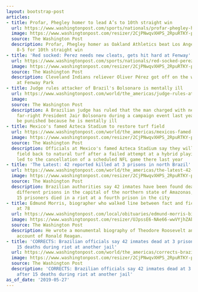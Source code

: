 ```yaml
---
layout: bootstrap-post
articles:
- title: Profar, Phegley homer to lead A’s to 10th straight win
  url: https://www.washingtonpost.com/sports/nationals/profar-phegley-homer-to-lead-as-to-10th-straight-win/2019/05/27/977ae78c-80d6-11e9-b585-e36b16a531aa_story.html
  image: https://www.washingtonpost.com/resizer/2CjPNwqvXHPS_2RpuRTKY-p3eVo=/1484x0/www.washingtonpost.com/pb/resources/img/twp-social-share.png
  source: The Washington Post
  description: Profar, Phegley homer as Oakland Athletics beat Los Angeles Angels
    8-5 for 10th straight win
- title: 'Red socked: Perez needs new cleats, gets hit hard at Fenway'
  url: https://www.washingtonpost.com/sports/nationals/red-socked-perez-needs-new-cleats-gets-hit-hard-at-fenway/2019/05/27/655dbe00-80d6-11e9-b585-e36b16a531aa_story.html
  image: https://www.washingtonpost.com/resizer/2CjPNwqvXHPS_2RpuRTKY-p3eVo=/1484x0/www.washingtonpost.com/pb/resources/img/twp-social-share.png
  source: The Washington Post
  description: Cleveland Indians reliever Oliver Pérez got off on the wrong foot Monday
    at Fenway Park
- title: Judge rules attacker of Brazil's Bolsonaro is mentally ill
  url: https://www.washingtonpost.com/world/the_americas/judge-rules-attacker-of-brazils-bolsonaro-is-mentally-ill/2019/05/27/30125376-80d3-11e9-b585-e36b16a531aa_story.html
  image: 
  source: The Washington Post
  description: A Brazilian judge has ruled that the man charged with nearly killing
    far-right President Jair Bolsonaro during a campaign event last year should not
    be punished because he is mentally ill
- title: Mexico's famed Azteca Stadium to restore turf field
  url: https://www.washingtonpost.com/world/the_americas/mexicos-famed-azteca-stadium-to-restore-turf-field/2019/05/27/c7d0d982-80d1-11e9-b585-e36b16a531aa_story.html
  image: https://www.washingtonpost.com/resizer/2CjPNwqvXHPS_2RpuRTKY-p3eVo=/1484x0/www.washingtonpost.com/pb/resources/img/twp-social-share.png
  source: The Washington Post
  description: Officials at Mexico's famed Azteca Stadium say they will convert the
    field back to natural turf after a failed attempt at a hybrid playing surface
    led to the cancellation of a scheduled NFL game there last year
- title: 'The Latest: 42 reported killed at 3 prisons in north Brazil'
  url: https://www.washingtonpost.com/world/the_americas/the-latest-42-reported-killed-at-3-prisons-in-north-brazil/2019/05/27/d697f44c-80d0-11e9-b585-e36b16a531aa_story.html
  image: https://www.washingtonpost.com/resizer/2CjPNwqvXHPS_2RpuRTKY-p3eVo=/1484x0/www.washingtonpost.com/pb/resources/img/twp-social-share.png
  source: The Washington Post
  description: Brazilian authorities say 42 inmates have been found dead at three
    different prisons in the capital of the northern state of Amazonas, a day after
    15 prisoners died in a riot at a fourth prison in the city
- title: Edmund Morris, biographer who walked line between fact and fiction, dies
    at 78
  url: https://www.washingtonpost.com/local/obituaries/edmund-morris-biographer-who-treaded-line-between-fact-and-fiction-dies-at-78/2019/05/27/02e4bc3c-800a-11e9-933d-7501070ee669_story.html
  image: https://www.washingtonpost.com/resizer/UJpssE6-NAe66-wwVYjhZAbDqt0=/1484x0/arc-anglerfish-washpost-prod-washpost.s3.amazonaws.com/public/DDFNRCUABUI6TEZ5OUAQODXGNE.jpg
  source: The Washington Post
  description: He wrote a monumental biography of Theodore Roosevelt and a semifictional
    account of Ronald Reagan.
- title: 'CORRECTS: Brazilian officials say 42 inmates dead at 3 prisons a day after
    15 deaths during riot at another jail'
  url: https://www.washingtonpost.com/world/the_americas/corrects-brazilian-officials-say-42-inmates-dead-at-3-prisons-a-day-after-15-deaths-during-riot-at-another-jail/2019/05/27/d26f7652-80cf-11e9-b585-e36b16a531aa_story.html
  image: https://www.washingtonpost.com/resizer/2CjPNwqvXHPS_2RpuRTKY-p3eVo=/1484x0/www.washingtonpost.com/pb/resources/img/twp-social-share.png
  source: The Washington Post
  description: 'CORRECTS: Brazilian officials say 42 inmates dead at 3 prisons a day
    after 15 deaths during riot at another jail'
as_of_date: '2019-05-27'
---
```


